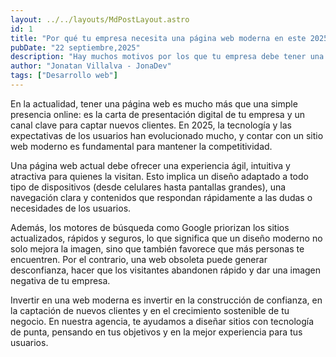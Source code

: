 ```yaml
---
layout: ../../layouts/MdPostLayout.astro
id: 1
title: "Por qué tu empresa necesita una página web moderna en este 2025"
pubDate: "22 septiembre,2025"
description: "Hay muchos motivos por los que tu empresa debe tener una pagina web moderna actualmente. En este post te contamos todo lo que tenes que saber"
author: "Jonatan Villalva - JonaDev"
tags: ["Desarrollo web"]
---
```


En la actualidad, tener una página web es mucho más que una simple presencia online: es la carta de presentación digital de tu empresa y un canal clave para captar nuevos clientes. En 2025, la tecnología y las expectativas de los usuarios han evolucionado mucho, y contar con un sitio web moderno es fundamental para mantener la competitividad.

Una página web actual debe ofrecer una experiencia ágil, intuitiva y atractiva para quienes la visitan. Esto implica un diseño adaptado a todo tipo de dispositivos (desde celulares hasta pantallas grandes), una navegación clara y contenidos que respondan rápidamente a las dudas o necesidades de los usuarios.

Además, los motores de búsqueda como Google priorizan los sitios actualizados, rápidos y seguros, lo que significa que un diseño moderno no solo mejora la imagen, sino que también favorece que más personas te encuentren. Por el contrario, una web obsoleta puede generar desconfianza, hacer que los visitantes abandonen rápido y dar una imagen negativa de tu empresa.

Invertir en una web moderna es invertir en la construcción de confianza, en la captación de nuevos clientes y en el crecimiento sostenible de tu negocio. En nuestra agencia, te ayudamos a diseñar sitios con tecnología de punta, pensando en tus objetivos y en la mejor experiencia para tus usuarios.
